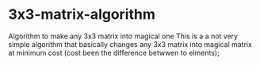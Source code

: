 # 3x3-matrix-algorithm
Algorithm to make any 3x3 matrix into magical one
This is a a not very simple algorithm  that basically changes any 3x3 matrix
into magical matrix at minimum cost (cost been the difference betwwen to elments);
